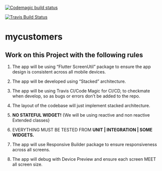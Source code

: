 [![Codemagic build status](https://api.codemagic.io/apps/5ee9e3cfed34a91a67567284/5ee9e3cfed34a91a67567283/status_badge.svg)](https://codemagic.io/apps/5ee9e3cfed34a91a67567284/5ee9e3cfed34a91a67567283/latest_build)

[![Travis Build Status](https://travis-ci.com/isaacadariku/mycustomers.svg?branch=master)](https://travis-ci.com/isaacadariku/mycustomers)

# mycustomers

## Work on this Project with the following rules

1. The app will be using  “Flutter ScreenUtil” package to ensure the app design is consistent across all mobile devices.

2. The app will be developed using “Stacked” architecture.

3. The app will be using Travis CI/Code Magic for CI/CD, to checkmate when develop, so as bugs or errors don’t be added to the repo.

4. The layout of the codebase will just implement stacked architecture.

5. **NO STATEFUL WIDGET!** {We will be using reactive and non reactive Extended classes}

6. EVERYTHING MUST BE TESTED FROM  **UNIT | INTEGRATION | SOME WIDGETS.**

7. The app will use Responsive Builder package to ensure responsiveness across all screens.

8. The app will debug with Device Preview and ensure each screen MEET all screen size.
